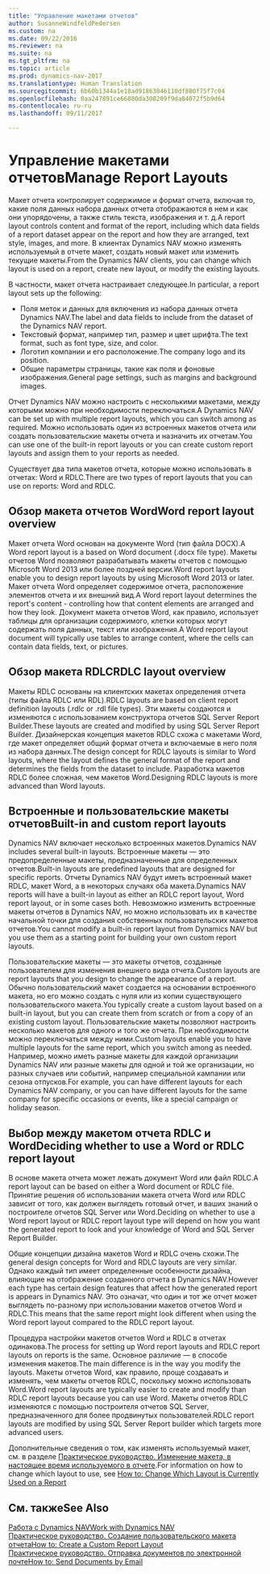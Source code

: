 ```yaml
---
title: "Управление макетами отчетов"
author: SusanneWindfeldPedersen
ms.custom: na
ms.date: 09/22/2016
ms.reviewer: na
ms.suite: na
ms.tgt_pltfrm: na
ms.topic: article
ms.prod: dynamics-nav-2017
ms.translationtype: Human Translation
ms.sourcegitcommit: 6b60b1344a1e18ad91863046110df880f75f7c04
ms.openlocfilehash: 0aa247891ce66880da308209f9da84072f5b9d64
ms.contentlocale: ru-ru
ms.lasthandoff: 09/11/2017

---
```

    
# <a name="manage-report-layouts"></a><span data-ttu-id="5e834-102">Управление макетами отчетов</span><span class="sxs-lookup"><span data-stu-id="5e834-102">Manage Report Layouts</span></span>
<span data-ttu-id="5e834-103">Макет отчета контролирует содержимое и формат отчета, включая то, какие поля данных набора данных отчета отображаются в нем и как они упорядочены, а также стиль текста, изображения и т. д.</span><span class="sxs-lookup"><span data-stu-id="5e834-103">A report layout controls content and format of the report, including which data fields of a report dataset appear on the report and how they are arranged, text style, images, and more.</span></span> <span data-ttu-id="5e834-104">В клиентах Dynamics NAV можно изменять используемый в отчете макет, создать новый макет или изменить текущие макеты.</span><span class="sxs-lookup"><span data-stu-id="5e834-104">From the Dynamics NAV clients, you can change which layout is used on a report, create new layout, or modify the existing layouts.</span></span> 

<span data-ttu-id="5e834-105">В частности, макет отчета настраивает следующее.</span><span class="sxs-lookup"><span data-stu-id="5e834-105">In particular, a report layout sets up the following:</span></span>

- <span data-ttu-id="5e834-106">Поля меток и данных для включения из набора данных отчета Dynamics NAV.</span><span class="sxs-lookup"><span data-stu-id="5e834-106">The label and data fields to include from the dataset of the Dynamics NAV report.</span></span>
- <span data-ttu-id="5e834-107">Текстовый формат, например тип, размер и цвет шрифта.</span><span class="sxs-lookup"><span data-stu-id="5e834-107">The text format, such as font type, size, and color.</span></span>
- <span data-ttu-id="5e834-108">Логотип компании и его расположение.</span><span class="sxs-lookup"><span data-stu-id="5e834-108">The company logo and its position.</span></span>
- <span data-ttu-id="5e834-109">Общие параметры страницы, такие как поля и фоновые изображения.</span><span class="sxs-lookup"><span data-stu-id="5e834-109">General page settings, such as margins and background images.</span></span> 

<span data-ttu-id="5e834-110">Отчет Dynamics NAV можно настроить с несколькими макетами, между которыми можно при необходимости переключаться.</span><span class="sxs-lookup"><span data-stu-id="5e834-110">A Dynamics NAV can be set up with multiple report layouts, which you can switch among as required.</span></span> <span data-ttu-id="5e834-111">Можно использовать один из встроенных макетов отчета или создать пользовательские макеты отчета и назначить их отчетам.</span><span class="sxs-lookup"><span data-stu-id="5e834-111">You can use one of the built-in report layouts or you can create custom report layouts and assign them to your reports as needed.</span></span>

<span data-ttu-id="5e834-112">Существует два типа макетов отчета, которые можно использовать в отчетах: Word и RDLC.</span><span class="sxs-lookup"><span data-stu-id="5e834-112">There are two types of report layouts that you can use on reports: Word and RDLC.</span></span>

## <a name="word-report-layout-overview"></a><span data-ttu-id="5e834-113">Обзор макета отчетов Word</span><span class="sxs-lookup"><span data-stu-id="5e834-113">Word report layout overview</span></span>
<span data-ttu-id="5e834-114">Макет отчета Word основан на документе Word (тип файла DOCX).</span><span class="sxs-lookup"><span data-stu-id="5e834-114">A Word report layout is a based on Word document (.docx file type).</span></span> <span data-ttu-id="5e834-115">Макеты отчетов Word позволяют разрабатывать макеты отчетов с помощью Microsoft Word 2013 или более поздней версии.</span><span class="sxs-lookup"><span data-stu-id="5e834-115">Word report layouts enable you to design report layouts by using Microsoft Word 2013 or later.</span></span> <span data-ttu-id="5e834-116">Макет отчета Word определяет содержимое отчета, расположение элементов отчета и их внешний вид.</span><span class="sxs-lookup"><span data-stu-id="5e834-116">A Word report layout determines the report's content - controlling how that content elements are arranged and how they look.</span></span> <span data-ttu-id="5e834-117">Документ макета отчетов Word, как правило, использует таблицы для организации содержимого, клетки которых могут содержать поля данных, текст или изображения.</span><span class="sxs-lookup"><span data-stu-id="5e834-117">A Word report layout document will typically use tables to arrange content, where the cells can contain data fields, text, or pictures.</span></span>

## <a name="rdlc-layout-overview"></a><span data-ttu-id="5e834-118">Обзор макета RDLC</span><span class="sxs-lookup"><span data-stu-id="5e834-118">RDLC layout overview</span></span>
<span data-ttu-id="5e834-119">Макеты RDLC основаны на клиентских макетах определения отчета (типы файла RDLC или RDL).</span><span class="sxs-lookup"><span data-stu-id="5e834-119">RDLC layouts are based on client report definition layouts (.rdlc or .rdl file types).</span></span> <span data-ttu-id="5e834-120">Эти макеты создаются и изменяются с использованием конструктора отчетов SQL Server Report Builder.</span><span class="sxs-lookup"><span data-stu-id="5e834-120">These layouts are created and modified by using SQL Server Report Builder.</span></span> <span data-ttu-id="5e834-121">Дизайнерская концепция макетов RDLC схожа с макетами Word, где макет определяет общий формат отчета и включаемые в него поля из набора данных.</span><span class="sxs-lookup"><span data-stu-id="5e834-121">The design concept for RDLC layouts is similar to Word layouts, where the layout defines the general format of the report and determines the fields from the dataset to include.</span></span> <span data-ttu-id="5e834-122">Разработка макетов RDLC более сложная, чем макетов Word.</span><span class="sxs-lookup"><span data-stu-id="5e834-122">Designing RDLC layouts is more advanced than Word layouts.</span></span>

## <a name="built-in-and-custom-report-layouts"></a><span data-ttu-id="5e834-123">Встроенные и пользовательские макеты отчетов</span><span class="sxs-lookup"><span data-stu-id="5e834-123">Built-in and custom report layouts</span></span>
<span data-ttu-id="5e834-124">Dynamics NAV включает несколько встроенных макетов.</span><span class="sxs-lookup"><span data-stu-id="5e834-124">Dynamics NAV includes several built-in layouts.</span></span> <span data-ttu-id="5e834-125">Встроенные макеты — это предопределенные макеты, предназначенные для определенных отчетов.</span><span class="sxs-lookup"><span data-stu-id="5e834-125">Built-in layouts are predefined layouts that are designed for specific reports.</span></span> <span data-ttu-id="5e834-126">Отчеты Dynamics NAV будут иметь встроенный макет RDLC, макет Word, а в некоторых случаях оба макета.</span><span class="sxs-lookup"><span data-stu-id="5e834-126">Dynamics NAV reports will have a built-in layout as either an RDLC report layout, Word report layout, or in some cases both.</span></span> <span data-ttu-id="5e834-127">Невозможно изменить встроенные макеты отчетов в Dynamics NAV, но можно использовать их в качестве начальной точки для создания собственных пользовательских макетов отчетов.</span><span class="sxs-lookup"><span data-stu-id="5e834-127">You cannot modify a built-in report layout from Dynamics NAV but you use them as a starting point for building your own custom report layouts.</span></span> 

<span data-ttu-id="5e834-128">Пользовательские макеты — это макеты отчетов, созданные пользователем для изменения внешнего вида отчета.</span><span class="sxs-lookup"><span data-stu-id="5e834-128">Custom layouts are report layouts that you design to change the appearance of a report.</span></span> <span data-ttu-id="5e834-129">Обычно пользовательский макет создается на основании встроенного макета, но его можно создать с нуля или из копии существующего пользовательского макета.</span><span class="sxs-lookup"><span data-stu-id="5e834-129">You typically create a custom layout based on a built-in layout, but you can create them from scratch or from a copy of an existing custom layout.</span></span> <span data-ttu-id="5e834-130">Пользовательские макеты позволяют настроить несколько макетов для одного и того же отчета. При необходимости можно переключаться между ними.</span><span class="sxs-lookup"><span data-stu-id="5e834-130">Custom layouts enable you to have multiple layouts for the same report, which you switch among as needed.</span></span> <span data-ttu-id="5e834-131">Например, можно иметь разные макеты для каждой организации Dynamics NAV или разные макеты для одной и той же организации, но разных случаев или событий, например специальной кампании или сезона отпусков.</span><span class="sxs-lookup"><span data-stu-id="5e834-131">For example, you can have different layouts for each Dynamics NAV company, or you can have different layouts for the same company for specific occasions or events, like a special campaign or holiday season.</span></span>

## <a name="deciding-whether-to-use-a-word-or-rdlc-report-layout"></a><span data-ttu-id="5e834-132">Выбор между макетом отчета RDLC и Word</span><span class="sxs-lookup"><span data-stu-id="5e834-132">Deciding whether to use a Word or RDLC report layout</span></span> 
<span data-ttu-id="5e834-133">В основе макета отчета может лежать документ Word или файл RDLC.</span><span class="sxs-lookup"><span data-stu-id="5e834-133">A report layout can be based on either a Word document or RDLC file.</span></span> <span data-ttu-id="5e834-134">Принятие решения об использовании макета отчета Word или RDLC зависит от того, как должен выглядеть готовый отчет, и ваших знаний о построителе отчетов SQL Server или Word.</span><span class="sxs-lookup"><span data-stu-id="5e834-134">Deciding on whether to use a Word report layout or RDLC report layout type will depend on how you want the generated report to look and your knowledge of Word and SQL Server Report Builder.</span></span> 

<span data-ttu-id="5e834-135">Общие концепции дизайна макетов Word и RDLC очень схожи.</span><span class="sxs-lookup"><span data-stu-id="5e834-135">The general design concepts for Word and RDLC layouts are very similar.</span></span> <span data-ttu-id="5e834-136">Однако каждый тип имеет определенные особенности дизайна, влияющие на отображение созданного отчета в Dynamics NAV.</span><span class="sxs-lookup"><span data-stu-id="5e834-136">However each type has certain design features that affect how the generated report is appears in Dynamics NAV.</span></span> <span data-ttu-id="5e834-137">Это означат, что один и тот же отчет может выглядеть по-разному при использовании макетов отчетов Word и RDLC.</span><span class="sxs-lookup"><span data-stu-id="5e834-137">This means that the same report might look different when using the Word report layout compared to the RDLC report layout.</span></span>

<span data-ttu-id="5e834-138">Процедура настройки макетов отчетов Word и RDLC в отчетах одинакова.</span><span class="sxs-lookup"><span data-stu-id="5e834-138">The process for setting up Word report layouts and RDLC report layouts on reports is the same.</span></span> <span data-ttu-id="5e834-139">Основное различие — в способе изменения макетов.</span><span class="sxs-lookup"><span data-stu-id="5e834-139">The main difference is in the way you modify the layouts.</span></span> <span data-ttu-id="5e834-140">Макеты отчетов Word, как правило, проще создавать и изменять, чем макеты отчетов RDLC, поскольку можно использовать Word.</span><span class="sxs-lookup"><span data-stu-id="5e834-140">Word report layouts are typically easier to create and modify than RDLC report layouts because you can use Word.</span></span> <span data-ttu-id="5e834-141">Макеты отчетов RDLC изменяются с помощью построителя отчетов SQL Server, предназначенного для более продвинутых пользователей.</span><span class="sxs-lookup"><span data-stu-id="5e834-141">RDLC report layouts are modified by using SQL Server Report builder which targets more advanced users.</span></span>

<span data-ttu-id="5e834-142">Дополнительные сведения о том, как изменять используемый макет, см. в разделе [Практическое руководство. Изменение макета, в настоящее время используемого в отчете](ui-how-change-layout-currently-used-report.md).</span><span class="sxs-lookup"><span data-stu-id="5e834-142">For information on how to change which layout to use, see [How to: Change Which Layout is Currently Used on a Report](ui-how-change-layout-currently-used-report.md)</span></span>

## <a name="see-also"></a><span data-ttu-id="5e834-143">См. также</span><span class="sxs-lookup"><span data-stu-id="5e834-143">See Also</span></span>
[<span data-ttu-id="5e834-144">Работа с Dynamics NAV</span><span class="sxs-lookup"><span data-stu-id="5e834-144">Work with Dynamics NAV</span></span>](ui-work-product.md)  
[<span data-ttu-id="5e834-145">Практическое руководство. Создание пользовательского макета отчета</span><span class="sxs-lookup"><span data-stu-id="5e834-145">How to: Create a Custom Report Layout</span></span>](ui-how-create-custom-report-layout.md)  
[<span data-ttu-id="5e834-146">Практическое руководство. Отправка документов по электронной почте</span><span class="sxs-lookup"><span data-stu-id="5e834-146">How to: Send Documents by Email</span></span>](ui-how-send-documents-email.md)

